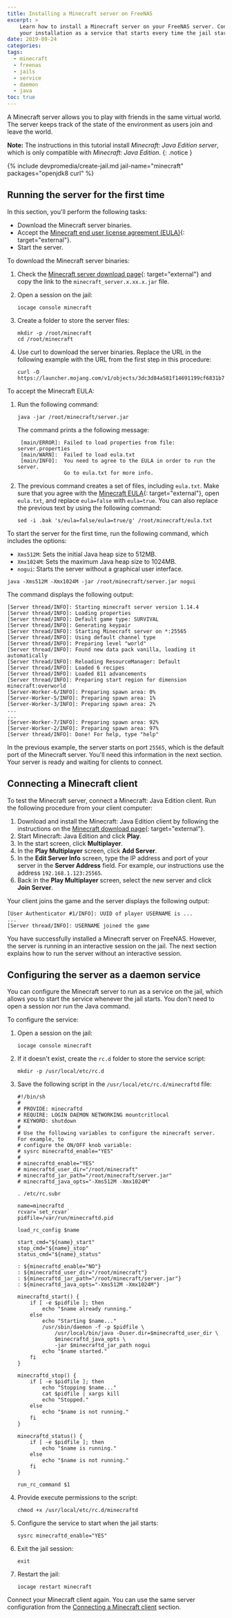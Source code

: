 ```yaml
---
title: Installing a Minecraft server on FreeNAS
excerpt: >
    Learn how to install a Minecraft server on your FreeNAS server. Configure
    your installation as a service that starts every time the jail starts.
date: 2019-09-24
categories:
tags:
  - minecraft
  - freenas
  - jails
  - service
  - daemon
  - java
toc: true
---
```


A Minecraft server allows you to play with friends in the same virtual world.
The server keeps track of the state of the environment as users join and leave
the world.


**Note:** The instructions in this tutorial install _Minecraft: Java Edition
server_, which is only compatible with _Minecraft: Java Edition_.
{: .notice }

{% include devpromedia/create-jail.md
   jail-name="minecraft"
   packages="openjdk8 curl" %}

## Running the server for the first time

In this section, you'll perform the following tasks:

* Download the Minecraft server binaries.
* Accept the [Minecraft end user license agreement (EULA)][5]{: target="external"}.
* Start the server.

To download the Minecraft server binaries:

1. Check the [Minecraft server download page][4]{: target="external"} and copy
   the link to the `minecraft_server.x.xx.x.jar` file.

1. Open a session on the jail:
   ```shell
   iocage console minecraft
   ```
1. Create a folder to store the server files:
   ```shell
   mkdir -p /root/minecraft
   cd /root/minecraft
   ```
1. Use curl to download the server binaries. Replace the URL in the following
   example with the URL from the first step in this procedure:
   ```shell
   curl -O https://launcher.mojang.com/v1/objects/3dc3d84a581f14691199cf6831b71ed1296a9fdf/server.jar
   ```

To accept the Minecraft EULA:

1. Run the following command:
   ```shell
   java -jar /root/minecraft/server.jar
   ```
   The command prints a the following message:
   ```
    [main/ERROR]: Failed to load properties from file: server.properties
    [main/WARN]:  Failed to load eula.txt
    [main/INFO]:  You need to agree to the EULA in order to run the server.
                  Go to eula.txt for more info.
   ```
1. The previous command creates a set of files, including `eula.txt`. Make sure
   that you agree with the [Minecraft EULA][4]{: target="external"}, open
   `eula.txt`, and replace `eula=false` with `eula=true`. You can also replace
   the previous text by using the following command:
   ```shell
   sed -i .bak 's/eula=false/eula=true/g' /root/minecraft/eula.txt
   ```

To start the server for the first time, run the following command, which
includes the options:

* `Xms512M`: Sets the initial Java heap size to 512MB.
* `Xmx1024M`: Sets the maximum Java heap size to 1024MB.
* `nogui`: Starts the server without a graphical user interface.

```shell
java -Xms512M -Xmx1024M -jar /root/minecraft/server.jar nogui
```

The command displays the following output:
```
[Server thread/INFO]: Starting minecraft server version 1.14.4
[Server thread/INFO]: Loading properties
[Server thread/INFO]: Default game type: SURVIVAL
[Server thread/INFO]: Generating keypair
[Server thread/INFO]: Starting Minecraft server on *:25565
[Server thread/INFO]: Using default channel type
[Server thread/INFO]: Preparing level "world"
[Server thread/INFO]: Found new data pack vanilla, loading it automatically
[Server thread/INFO]: Reloading ResourceManager: Default
[Server thread/INFO]: Loaded 6 recipes
[Server thread/INFO]: Loaded 811 advancements
[Server thread/INFO]: Preparing start region for dimension minecraft:overworld
[Server-Worker-6/INFO]: Preparing spawn area: 0%
[Server-Worker-5/INFO]: Preparing spawn area: 1%
[Server-Worker-3/INFO]: Preparing spawn area: 2%
...
...
[Server-Worker-7/INFO]: Preparing spawn area: 92%
[Server-Worker-2/INFO]: Preparing spawn area: 97%
[Server thread/INFO]: Done! For help, type "help"
```

In the previous example, the server starts on port `25565`, which is the default
port of the Minecraft server. You'll need this information in the next section.
Your server is ready and waiting for clients to connect.

## Connecting a Minecraft client

To test the Minecraft server, connect a Minecraft: Java Edition client. Run the
following procedure from your client computer:

1. Download and install the Minecraft: Java Edition client by following the
   instructions on the [Minecraft download page][6]{: target="external"}.
1. Start Minecraft: Java Edition and click **Play**.
1. In the start screen, click **Multiplayer**.
1. In the **Play Multiplayer** screen, click **Add Server**.
1. In the **Edit Server Info** screen, type the IP address and port of your
   server in the **Server Address** field. For example, our instructions use the
   address `192.168.1.123:25565`.
1. Back in the **Play Multiplayer** screen, select the new server and click
   **Join Server**.

Your client joins the game and the server displays the following output:

```
[User Authenticator #1/INFO]: UUID of player USERNAME is ...
...
[Server thread/INFO]: USERNAME joined the game
```

You have successfully installed a Minecraft server on FreeNAS. However, the
server is running in an interactive session on the jail. The next section
explains how to run the server without an interactive session.

## Configuring the server as a daemon service

You can configure the Minecraft server to run as a service on the jail, which
allows you to start the service whenever the jail starts. You don't need to open
a session nor run the Java command.

To configure the service:

1. Open a session on the jail:
   ```shell
   iocage console minecraft
   ```
1. If it doesn't exist, create the `rc.d` folder to store the service script:
   ```shell
   mkdir -p /usr/local/etc/rc.d
   ```
1. Save the following script in the `/usr/local/etc/rc.d/minecraftd` file:
   ```shell
   #!/bin/sh
   #
   # PROVIDE: minecraftd
   # REQUIRE: LOGIN DAEMON NETWORKING mountcritlocal
   # KEYWORD: shutdown
   #
   # Use the following variables to configure the minecraft server. For example, to
   # configure the ON/OFF knob variable:
   # sysrc minecraftd_enable="YES"
   #
   # minecraftd_enable="YES"
   # minecraftd_user_dir="/root/minecraft"
   # minecraftd_jar_path="/root/minecraft/server.jar"
   # minecraftd_java_opts="-Xms512M -Xmx1024M"

   . /etc/rc.subr

   name=minecraftd
   rcvar=`set_rcvar`
   pidfile=/var/run/minecraftd.pid

   load_rc_config $name

   start_cmd="${name}_start"
   stop_cmd="${name}_stop"
   status_cmd="${name}_status"

   : ${minecraftd_enable="NO"}
   : ${minecraftd_user_dir="/root/minecraft"}
   : ${minecraftd_jar_path="/root/minecraft/server.jar"}
   : ${minecraftd_java_opts="-Xms512M -Xmx1024M"}

   minecraftd_start() {
       if [ -e $pidfile ]; then
           echo "$name already running."
       else
           echo "Starting $name..."
           /usr/sbin/daemon -f -p $pidfile \
               /usr/local/bin/java -Duser.dir=$minecraftd_user_dir \
               $minecraftd_java_opts \
               -jar $minecraftd_jar_path nogui
           echo "$name started."
       fi
   }

   minecraftd_stop() {
       if [ -e $pidfile ]; then
           echo "Stopping $name..."
           cat $pidfile | xargs kill
           echo "Stopped."
       else
           echo "$name is not running."
       fi
   }

   minecraftd_status() {
       if [ -e $pidfile ]; then
           echo "$name is running."
       else
           echo "$name is not running."
       fi
   }

   run_rc_command $1
   ```
1. Provide execute permissions to the script:
   ```shell
   chmod +x /usr/local/etc/rc.d/minecraftd
   ```
1. Configure the service to start when the jail starts:
   ```shell
   sysrc minecraftd_enable="YES"
   ```
1. Exit the jail session:
   ```shell
   exit
   ```
1. Restart the jail:
   ```shell
   iocage restart minecraft
   ```

Connect your Minecraft client again. You can use the same server configuration
from the [Connecting a Minecraft client](#connecting-a-minecraft-client)
section.


[0]: https://www.ixsystems.com/documentation/freenas/11.2-U4.1/shell.html
[1]: https://iocage.readthedocs.io/en/latest/
[2]: /self-hosted-architecture/#version-control-system
[3]: /self-hosted-architecture/#application-server
[4]: https://www.minecraft.net/download/server/
[5]: https://account.mojang.com/documents/minecraft_eula
[6]: https://www.minecraft.net/download/
[10]: https://en.wikipedia.org/wiki/Classless_Inter-Domain_Routing
